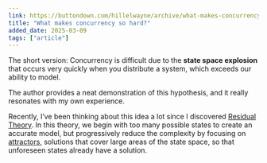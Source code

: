```yaml
---
link: https://buttondown.com/hillelwayne/archive/what-makes-concurrency-so-hard/
title: "What makes concurrency so hard?"
added_date: 2025-03-09
tags: ["article"]
---
```


The short version: Concurrency is difficult due to the **state space explosion** that occurs
very quickly when you distribute a system, which exceeds our ability to model. 

The author provides a neat demonstration of this hypothesis, and it really resonates with
my own experience. 

Recently, I’ve been thinking about this idea a lot since I discovered 
[Residual Theory](https://youtu.be/_MPUoiG6w_U?si=-G54W3aPhlvWTiQd). In
this theory, we begin with too many possible states to create an accurate model, but
progressively reduce the complexity by focusing on [attractors](https://en.m.wikipedia.org/wiki/Attractor),
solutions that cover large areas of the state space, so that unforeseen states already
have a solution.
